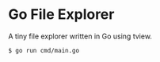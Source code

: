 # Go File Explorer

A tiny file explorer written in Go using tview.

```bash
$ go run cmd/main.go
```
